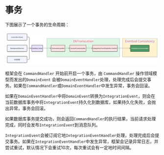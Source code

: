 # 事务

下图展示了一个事务的生命周期：

[![s](../img/transactions.png)](../img/transactions.png)

框架会在 `CommandHandler` 开始前开启一个事务，由 `CommandHandler` 操作领域模型而发出的`DomainEvent` 会被`DomainEventHandler`处理，处理完成后会提交事务。如果在`CommandHandler`或`DomainEventHandler`中发生异常，事务会回滚。

如果在`DomainEventHandler`中将`DomainEvent`转换为`IntegrationEvent`，则会在当前数据库事务中将`IntegrationEvent`持久化到数据库，如果持久化失败，会抛出异常，事务会回滚。

如果数据库事务提交成功，则会返回`CommandHandler`的执行结果，当前请求处理完成，同时会发布`IntegrationEvent`到消息队列。

`IntegrationEvent`会被订阅它地`IntegrationEventHandler`处理，处理完成后会提交事务。如果在`IntegrationEventHandler`中发生异常，框架会记录异常日志，并尝试重试，默认情况下会重试10次，每次重试会有一定地时间间隔。

